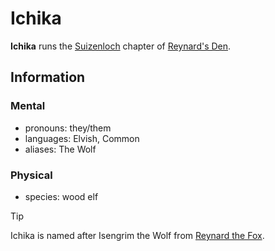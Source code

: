 # Ichika

**Ichika** runs the [Suizenloch](../../../societies/esterfell-accord/suizenloch.md) chapter of [Reynard's Den](../reynards-den.md).

## Information

### Mental

- pronouns: they/them
- languages: Elvish, Common
- aliases: The Wolf

### Physical

- species: wood elf

> [!TIP]
> Ichika is named after Isengrim the Wolf from [Reynard the Fox](https://en.wikipedia.org/wiki/Reynard_the_Fox).
